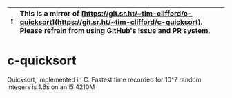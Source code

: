 

| :exclamation:  | This is a mirror of [https://git.sr.ht/~tim-clifford/c-quicksort](https://git.sr.ht/~tim-clifford/c-quicksort). Please refrain from using GitHub's issue and PR system.  |
|----------------|:-------------------------------------------------------------------------------------------------------------------------------------------------------|


# c-quicksort
Quicksort, implemented in C. Fastest time recorded for 10^7 random integers is 1.6s on an i5 4210M
